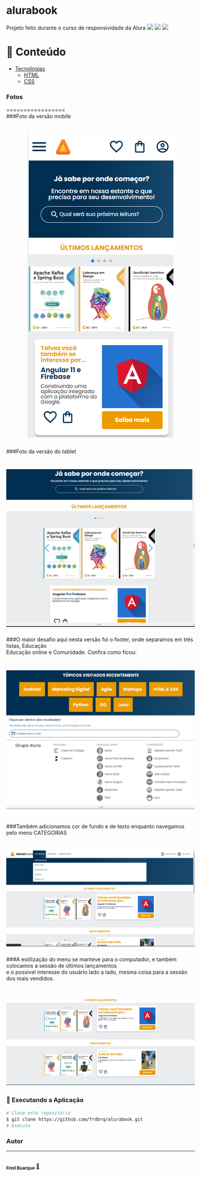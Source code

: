 # alurabook
Projeto feito durante o curso de responsividade da Alura
<img src="https://img.shields.io/github/issues/frdbrq/alurabook" />
<img src="https://img.shields.io/github/forks/frdbrq/alurabook" />
<img src="https://img.shields.io/github/stars/frdbrq/alurabook" />

📌 Conteúdo
=================
<!--ts-->
   * [Tecnologias](#Tecnologias)
      * [HTML](#HTML)
      * [CSS](#CSS)
<!--te-->

### Fotos
=================<br>
###Foto da versão mobile
<h1 align="center">
  <img alt="Alura-plus" title="#alura" src="./screenshot/versao_mobile.png" />
</h1>

###Foto da versão do tablet
<h1 align="center">
  <img alt="Alura-plus" title="#alura" src="./screenshot/versao_tablet.png" />
</h1>
###O maior desafio aqui nesta versão foi o footer, onde separamos em três listas, Educação <br>
Educação online e Comunidade. Confira como ficou:
<h1 align="center">
  <img alt="Alura-plus" title="#alura" src="./screenshot/footer_tablet.png" />
</h1>

 ###Também adicionamos cor de fundo e de texto enquanto navegamos pelo menu CATEGORIAS
 <h1 align="center">
  <img alt="Alura-plus" title="#alura" src="./screenshot/cabecalho_tablet_e_pc.png" />
</h1>

###A estilização do menu se manteve para o computador, e também colocamos a sessão de últimos lançamentos<br>
e o possível interesse do usuário lado a lado, mesma coisa para a sessão dos mais vendidos.
<h1 align="center">
  <img alt="Alura-plus" title="#alura" src="./screenshot/carrossel_e_card.png" />
</h1>

### 🎲 Executando a Aplicação

```bash
# Clone este repositório
$ git clone https://github.com/frdbrq/alurabook.git
# Execute 
```


### Autor
---

<a href="https://github.com/frdbrq">
 <img style="border-radius: 50%;" src="https://github.com/frdbrq.png" width="100px;" alt=""/>
 <br />
 <sub><b>Fred Buarque</b></sub></a> <a href="https://github.com/frdbrq" title="autor">🚀</a> <br>

